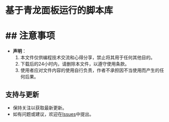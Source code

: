 # 基于青龙面板运行的脚本库



# ## 注意事项

* **声明**：
  1. 本文件仅供编程技术交流和心得分享，禁止将其用于任何其他目的。
  2. 下载后的24小时内，请删除本文件，以遵守使用条款。
  3. 使用者应对文件内容的使用自行负责，作者不承担因不当使用而产生的任何后果。

## 支持与更新

* 保持关注以获取最新更新。
* 如有问题或建议，欢迎在[Issues](../issues)中提出。

